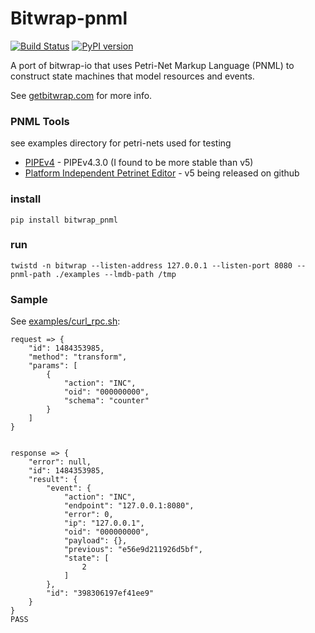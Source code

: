 # Bitwrap-pnml

[![Build Status](https://travis-ci.org/stackdump/bitwrap-pnml.svg?branch=master)](https://travis-ci.org/stackdump/bitwrap-pnml)
[![PyPI version](https://badge.fury.io/py/bitwrap_pnml.svg)](https://badge.fury.io/py/bitwrap_pnml)

A port of bitwrap-io that uses Petri-Net Markup Language (PNML) to construct state machines that model resources and events.

See [getbitwrap.com](http://getbitwrap.com) for more info.

### PNML Tools 

see examples directory for petri-nets used for testing

* [PIPEv4](https://sourceforge.net/projects/pipe2/files/PIPEv4/PIPEv4.3.0/) - PIPEv4.3.0 (I found to be more stable than v5)
* [Platform Independent Petrinet Editor](https://github.com/sarahtattersall/PIPE) - v5 being released on github

### install

    pip install bitwrap_pnml

### run

    twistd -n bitwrap --listen-address 127.0.0.1 --listen-port 8080 --pnml-path ./examples --lmdb-path /tmp

### Sample

See [examples/curl_rpc.sh](examples/curl_rpc.sh):

    request => {
        "id": 1484353985,
        "method": "transform",
        "params": [
            {
                "action": "INC",
                "oid": "000000000",
                "schema": "counter"
            }
        ]
    }
    
    
    response => {
        "error": null,
        "id": 1484353985,
        "result": {
            "event": {
                "action": "INC",
                "endpoint": "127.0.0.1:8080",
                "error": 0,
                "ip": "127.0.0.1",
                "oid": "000000000",
                "payload": {},
                "previous": "e56e9d211926d5bf",
                "state": [
                    2
                ]
            },
            "id": "398306197ef41ee9"
        }
    }
    PASS
